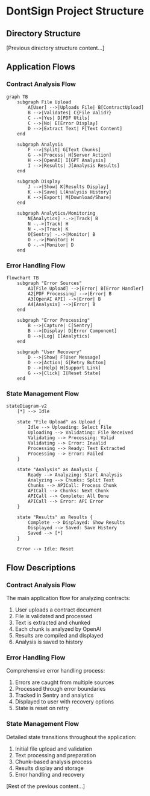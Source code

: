 # DontSign Project Structure

## Directory Structure

[Previous directory structure content...]

## Application Flows

### Contract Analysis Flow

```mermaid
graph TB
    subgraph File Upload
        A[User] -->|Uploads File| B[ContractUpload]
        B -->|Validates| C{File Valid?}
        C -->|Yes| D[PDF Utils]
        C -->|No| E[Error Display]
        D -->|Extract Text| F[Text Content]
    end
    
    subgraph Analysis
        F -->|Split| G[Text Chunks]
        G -->|Process| H[Server Action]
        H -->|OpenAI| I[GPT Analysis]
        I -->|Results| J[Analysis Results]
    end
    
    subgraph Display
        J -->|Show| K[Results Display]
        K -->|Save| L[Analysis History]
        K -->|Export| M[Download/Share]
    end
    
    subgraph Analytics/Monitoring
        N[Analytics] -.->|Track| B
        N -.->|Track| H
        N -.->|Track| K
        O[Sentry] -.->|Monitor| B
        O -.->|Monitor| H
        O -.->|Monitor| D
    end
```

### Error Handling Flow

```mermaid
flowchart TB
    subgraph "Error Sources"
        A1[File Upload] -->|Error| B[Error Handler]
        A2[PDF Processing] -->|Error| B
        A3[OpenAI API] -->|Error| B
        A4[Analysis] -->|Error| B
    end
    
    subgraph "Error Processing"
        B -->|Capture| C[Sentry]
        B -->|Display| D[Error Component]
        B -->|Log| E[Analytics]
    end
    
    subgraph "User Recovery"
        D -->|Show| F[User Message]
        D -->|Action| G[Retry Button]
        D -->|Help| H[Support Link]
        G -->|Click| I[Reset State]
    end
```

### State Management Flow

```mermaid
stateDiagram-v2
    [*] --> Idle
    
    state "File Upload" as Upload {
        Idle --> Uploading: Select File
        Uploading --> Validating: File Received
        Validating --> Processing: Valid
        Validating --> Error: Invalid
        Processing --> Ready: Text Extracted
        Processing --> Error: Failed
    }
    
    state "Analysis" as Analysis {
        Ready --> Analyzing: Start Analysis
        Analyzing --> Chunks: Split Text
        Chunks --> APICall: Process Chunk
        APICall --> Chunks: Next Chunk
        APICall --> Complete: All Done
        APICall --> Error: API Error
    }
    
    state "Results" as Results {
        Complete --> Displayed: Show Results
        Displayed --> Saved: Save History
        Saved --> [*]
    }
    
    Error --> Idle: Reset
```

## Flow Descriptions

### Contract Analysis Flow
The main application flow for analyzing contracts:
1. User uploads a contract document
2. File is validated and processed
3. Text is extracted and chunked
4. Each chunk is analyzed by OpenAI
5. Results are compiled and displayed
6. Analysis is saved to history

### Error Handling Flow
Comprehensive error handling process:
1. Errors are caught from multiple sources
2. Processed through error boundaries
3. Tracked in Sentry and analytics
4. Displayed to user with recovery options
5. State is reset on retry

### State Management Flow
Detailed state transitions throughout the application:
1. Initial file upload and validation
2. Text processing and preparation
3. Chunk-based analysis process
4. Results display and storage
5. Error handling and recovery

[Rest of the previous content...]